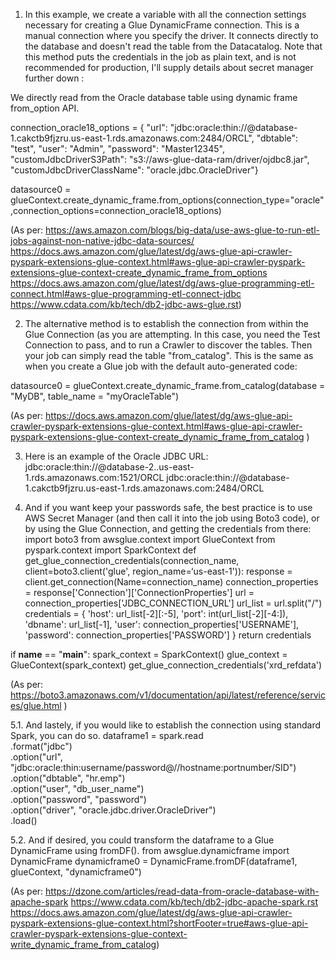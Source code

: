 1. In this example, we create a variable with all the connection settings necessary for creating a Glue DynamicFrame connection. This is a manual connection where you specify the driver. It connects directly to the database and doesn't read the table from the Datacatalog. Note that this method puts the credentials in the job as plain text, and is not recommended  for production, I'll supply details about secret manager further down : 


We directly read from the Oracle database table using dynamic frame from_option API.

connection_oracle18_options = {
	"url": "jdbc:oracle:thin://@database-1.cakctb9fjzru.us-east-1.rds.amazonaws.com:2484/ORCL",
	"dbtable": "test",
	"user": "Admin",
	"password": "Master12345",
	"customJdbcDriverS3Path": "s3://aws-glue-data-ram/driver/ojdbc8.jar",
	"customJdbcDriverClassName": "oracle.jdbc.OracleDriver"}

datasource0 = glueContext.create_dynamic_frame.from_options(connection_type="oracle",connection_options=connection_oracle18_options)

(As per:
https://aws.amazon.com/blogs/big-data/use-aws-glue-to-run-etl-jobs-against-non-native-jdbc-data-sources/
 https://docs.aws.amazon.com/glue/latest/dg/aws-glue-api-crawler-pyspark-extensions-glue-context.html#aws-glue-api-crawler-pyspark-extensions-glue-context-create_dynamic_frame_from_options
https://docs.aws.amazon.com/glue/latest/dg/aws-glue-programming-etl-connect.html#aws-glue-programming-etl-connect-jdbc
https://www.cdata.com/kb/tech/db2-jdbc-aws-glue.rst)


2. The alternative method is to establish the connection from within the Glue Connection (as you are attempting. In this case, you need the Test Connection to pass, and to run a Crawler to discover the tables. Then your job can simply read the table "from_catalog". This is the same as when you create a Glue job with the default auto-generated code: 


datasource0 = glueContext.create_dynamic_frame.from_catalog(database = "MyDB", table_name = "myOracleTable")

(As per: 
https://docs.aws.amazon.com/glue/latest/dg/aws-glue-api-crawler-pyspark-extensions-glue-context.html#aws-glue-api-crawler-pyspark-extensions-glue-context-create_dynamic_frame_from_catalog
)


3. Here is an example of the Oracle JDBC URL:
jdbc:oracle:thin://@database-2.<databaseHostname>.us-east-1.rds.amazonaws.com:1521/ORCL 
jdbc:oracle:thin://@database-1.cakctb9fjzru.us-east-1.rds.amazonaws.com:2484/ORCL


4. And if you want keep your passwords safe, the best practice is to use AWS Secret Manager (and then call it into the job using Boto3 code), or by using the Glue Connection, and getting the credentials from there:
import boto3
from awsglue.context import GlueContext
from pyspark.context import SparkContext
def get_glue_connection_credentials(connection_name, client=boto3.client('glue', region_name=‘us-east-1')):
    response = client.get_connection(Name=connection_name)
    connection_properties = response['Connection']['ConnectionProperties']
    url = connection_properties['JDBC_CONNECTION_URL']
    url_list = url.split("/")
    credentials = {
        'host': url_list[-2][:-5],
        'port': int(url_list[-2][-4:]),
        'dbname': url_list[-1],
        'user': connection_properties['USERNAME'],
        'password': connection_properties['PASSWORD']
    }
    return credentials

if __name__ == "__main__":
    spark_context = SparkContext()
    glue_context = GlueContext(spark_context)
    get_glue_connection_credentials('xrd_refdata')

(As per:
https://boto3.amazonaws.com/v1/documentation/api/latest/reference/services/glue.html )



5.1.  And lastely, if you would like to establish the connection using standard Spark, you can do so. 
dataframe1 = spark.read \
    .format("jdbc") \
    .option("url", "jdbc:oracle:thin:username/password@//hostname:portnumber/SID") \
    .option("dbtable", "hr.emp") \
    .option("user", "db_user_name") \
    .option("password", "password") \
    .option("driver", "oracle.jdbc.driver.OracleDriver") \
    .load()

5.2. And if desired, you could transform the dataframe to a Glue DynamicFrame using fromDF(). 
from awsglue.dynamicframe import DynamicFrame
dynamicframe0 = DynamicFrame.fromDF(dataframe1, glueContext, "dynamicframe0")

(As per: 
https://dzone.com/articles/read-data-from-oracle-database-with-apache-spark
https://www.cdata.com/kb/tech/db2-jdbc-apache-spark.rst
https://docs.aws.amazon.com/glue/latest/dg/aws-glue-api-crawler-pyspark-extensions-glue-context.html?shortFooter=true#aws-glue-api-crawler-pyspark-extensions-glue-context-write_dynamic_frame_from_catalog)

